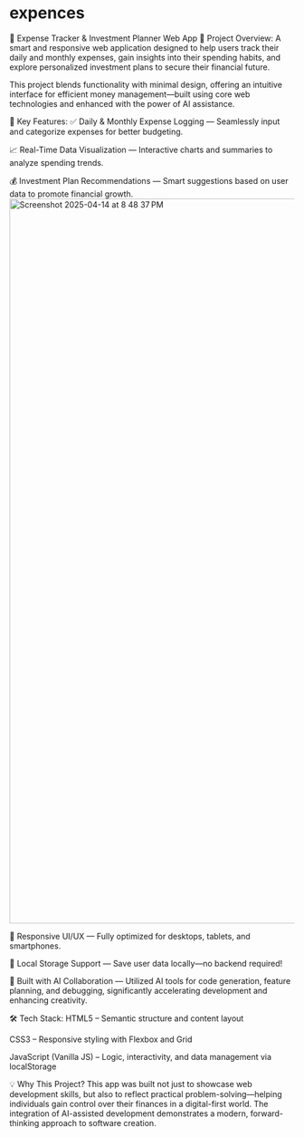 # expences
🌟 Expense Tracker & Investment Planner Web App
🧾 Project Overview:
A smart and responsive web application designed to help users track their daily and monthly expenses, gain insights into their spending habits, and explore personalized investment plans to secure their financial future.

This project blends functionality with minimal design, offering an intuitive interface for efficient money management—built using core web technologies and enhanced with the power of AI assistance.

🚀 Key Features:
✅ Daily & Monthly Expense Logging
— Seamlessly input and categorize expenses for better budgeting.

📈 Real-Time Data Visualization
— Interactive charts and summaries to analyze spending trends.

💰 Investment Plan Recommendations
— Smart suggestions based on user data to promote financial growth.
<img width="1280" alt="Screenshot 2025-04-14 at 8 48 37 PM" src="https://github.com/user-attachments/assets/a825f750-01f7-44d1-a6a9-f9789ad82f45" />

📱 Responsive UI/UX
— Fully optimized for desktops, tablets, and smartphones.

💾 Local Storage Support
— Save user data locally—no backend required!

🧠 Built with AI Collaboration
— Utilized AI tools for code generation, feature planning, and debugging, significantly accelerating development and enhancing creativity.

🛠️ Tech Stack:
HTML5 – Semantic structure and content layout

CSS3 – Responsive styling with Flexbox and Grid

JavaScript (Vanilla JS) – Logic, interactivity, and data management via localStorage

💡 Why This Project?
This app was built not just to showcase web development skills, but also to reflect practical problem-solving—helping individuals gain control over their finances in a digital-first world. The integration of AI-assisted development demonstrates a modern, forward-thinking approach to software creation.

